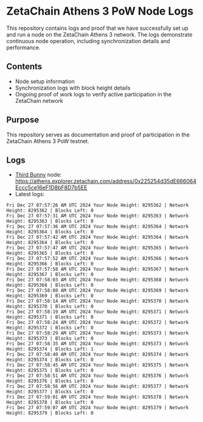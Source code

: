 # ZetaChain Athens 3 PoW Node Logs
This repository contains logs and proof that we have successfully set up and run a node on the ZetaChain Athens 3 network. The logs demonstrate continuous node operation, including synchronization details and performance.

## Contents
- Node setup information
- Synchronization logs with block height details
- Ongoing proof of work logs to verify active participation in the ZetaChain network

## Purpose
This repository serves as documentation and proof of participation in the ZetaChain Athens 3 PoW testnet.

## Logs

- [Third Bunny](https://thirdbunny.xyz/) node: https://athens.explorer.zetachain.com/address/0x225254d35dE666064Eccc5ce16eF1D8bF8D7b5EE
- Latest logs:
```
Fri Dec 27 07:57:26 AM UTC 2024 Your Node Height: 8295362 | Network Height: 8295362 | Blocks Left: 0
Fri Dec 27 07:57:31 AM UTC 2024 Your Node Height: 8295363 | Network Height: 8295363 | Blocks Left: 0
Fri Dec 27 07:57:36 AM UTC 2024 Your Node Height: 8295364 | Network Height: 8295364 | Blocks Left: 0
Fri Dec 27 07:57:42 AM UTC 2024 Your Node Height: 8295364 | Network Height: 8295364 | Blocks Left: 0
Fri Dec 27 07:57:47 AM UTC 2024 Your Node Height: 8295365 | Network Height: 8295365 | Blocks Left: 0
Fri Dec 27 07:57:52 AM UTC 2024 Your Node Height: 8295366 | Network Height: 8295366 | Blocks Left: 0
Fri Dec 27 07:57:58 AM UTC 2024 Your Node Height: 8295367 | Network Height: 8295367 | Blocks Left: 0
Fri Dec 27 07:58:03 AM UTC 2024 Your Node Height: 8295368 | Network Height: 8295368 | Blocks Left: 0
Fri Dec 27 07:58:08 AM UTC 2024 Your Node Height: 8295369 | Network Height: 8295369 | Blocks Left: 0
Fri Dec 27 07:58:14 AM UTC 2024 Your Node Height: 8295370 | Network Height: 8295370 | Blocks Left: 0
Fri Dec 27 07:58:19 AM UTC 2024 Your Node Height: 8295371 | Network Height: 8295371 | Blocks Left: 0
Fri Dec 27 07:58:24 AM UTC 2024 Your Node Height: 8295372 | Network Height: 8295372 | Blocks Left: 0
Fri Dec 27 07:58:29 AM UTC 2024 Your Node Height: 8295373 | Network Height: 8295373 | Blocks Left: 0
Fri Dec 27 07:58:35 AM UTC 2024 Your Node Height: 8295373 | Network Height: 8295374 | Blocks Left: 1
Fri Dec 27 07:58:40 AM UTC 2024 Your Node Height: 8295374 | Network Height: 8295374 | Blocks Left: 0
Fri Dec 27 07:58:45 AM UTC 2024 Your Node Height: 8295375 | Network Height: 8295375 | Blocks Left: 0
Fri Dec 27 07:58:51 AM UTC 2024 Your Node Height: 8295376 | Network Height: 8295376 | Blocks Left: 0
Fri Dec 27 07:58:56 AM UTC 2024 Your Node Height: 8295377 | Network Height: 8295377 | Blocks Left: 0
Fri Dec 27 07:59:01 AM UTC 2024 Your Node Height: 8295378 | Network Height: 8295378 | Blocks Left: 0
Fri Dec 27 07:59:07 AM UTC 2024 Your Node Height: 8295379 | Network Height: 8295379 | Blocks Left: 0
```

